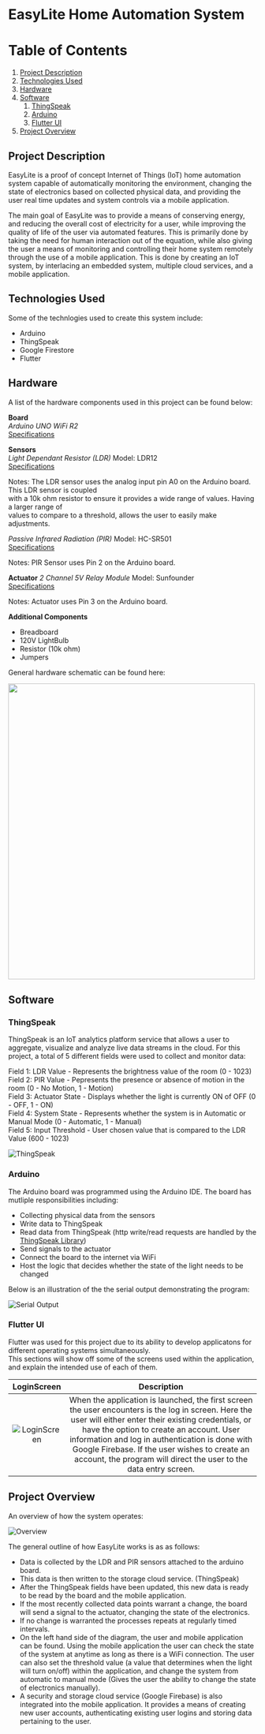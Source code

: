 # EasyLite Home Automation System

# Table of Contents
1. [Project Description](#ProjectDescription)
2. [Technologies Used](#TechnologiesUsed)
3. [Hardware](#Hardware)
4. [Software](#Software)
   1. [ThingSpeak](#ThingSpeak)
   2. [Arduino](#Arduino)
   3. [Flutter UI](#FlutterUI)
5. [Project Overview](#ProjectOverview)
   
## Project Description <a name="ProjectDescription"><a/>
EasyLite is a proof of concept Internet of Things (IoT) home automation system capable of automatically monitoring the environment, changing the state of electronics based on collected physical data, and providing the user real time updates and system controls via a mobile application.

The main goal of EasyLite was to provide a means of conserving energy, and reducing the overall cost of electricity for a user, while improving the quality of life of the user via automated features. This is primarily done by taking the need for human interaction out of the equation, while also giving the user a means of monitoring and controlling their home system remotely through the use of a mobile application. This is done by creating an IoT system, by interlacing an embedded system, multiple cloud services, and a mobile application.


## Technologies Used <a name="TechnologiesUsed"><a/>
Some of the technlogies used to create this system include:
- Arduino
- ThingSpeak
- Google Firestore
- Flutter

## Hardware <a name="Hardware"><a/>
A list of the hardware components used in this project can be found below:
  
**Board**    
*Arduino UNO WiFi R2*  
[Specifications](https://store-usa.arduino.cc/products/arduino-uno-wifi-rev2?selectedStore=us)  
  
**Sensors**  
*Light Dependant Resistor (LDR)*
Model: LDR12  
[Specifications](https://www.nteinc.com/resistor_web/pdf/LDR-Series.pdf)  
  
Notes: The LDR sensor uses the analog input pin A0 on the Arduino board. This LDR sensor is coupled  
with a 10k ohm resistor to ensure it provides a wide range of values. Having a larger range of  
values to compare to a threshold, allows the user to easily make adjustments.  
  
*Passive Infrared Radiation (PIR)*
Model: HC-SR501  
[Specifications](https://www.mpja.com/download/31227sc.pdf)  

Notes: PIR Sensor uses Pin 2 on the Arduino board. 
  
**Actuator**
*2 Channel 5V Relay Module*
Model: Sunfounder  
[Specifications](http://wiki.sunfounder.cc/index.php?title=2_Channel_5V_Relay_Module)  

Notes: Actuator uses Pin 3 on the Arduino board.

**Additional Components**
- Breadboard
- 120V LightBulb
- Resistor (10k ohm)
- Jumpers

General hardware schematic can be found here:  
  
<img src="https://github.com/tarnowm/EasyLite/blob/main/Screenshots/Arduino%20Circuit.png" width=500 height=600>   
   
## Software <a name="Software"><a/>

### ThingSpeak <a name="ThingSpeak"><a/>

ThingSpeak is an IoT analytics platform service that allows a user to aggregate, visualize and analyze live data streams in the cloud.
For this project, a total of 5 different fields were used to collect and monitor data:

Field 1: LDR Value - Represents the brightness value of the room (0 - 1023)  
Field 2: PIR Value - Pepresents the presence or absence of motion in the room (0 - No Motion, 1 - Motion)  
Field 3: Actuator State - Displays whether the light is currently ON of OFF (0 - OFF, 1 - ON)  
Field 4: System State - Represents whether the system is in Automatic or Manual Mode (0 - Automatic, 1 - Manual)  
Field 5: Input Threshold - User chosen value that is compared to the LDR Value (600 - 1023)  


![ThingSpeak](https://github.com/tarnowm/EasyLite/blob/main/Screenshots/ThingSpeak.PNG)

### Arduino <a name="Arduino"><a/>

The Arduino board was programmed using the Arduino IDE. The board has mutliple responsibilities including:
  
- Collecting physical data from the sensors  
- Write data to ThingSpeak
- Read data from ThingSpeak  (http write/read requests are handled by the [ThingSpeak Library](https://github.com/mathworks/thingspeak-arduino))  
- Send signals to the actuator  
- Connect the board to the internet via WiFi  
- Host the logic that decides whether the state of the light needs to be changed

Below is an illustration of the the serial output demonstrating the program:  
  
![Serial Output](https://github.com/tarnowm/EasyLite/blob/main/Screenshots/Serial%20Output.PNG)  


### Flutter UI <a name="FlutterUI"><a/>

Flutter was used for this project due to its ability to develop applicatons for different operating systems simultaneously.  
This sections will show off some of the screens used within the application, and explain the intended use of each of them.  

|LoginScreen|Description|
|:-:|:-:|
|![LoginScreen](https://github.com/tarnowm/EasyLite/blob/main/Screenshots/Login%20Screen.PNG) | When the application is launched, the first screen the user encounters is the log in screen. Here the user will either enter their existing credentials, or have the option to create an account. User information and log in authentication is done with Google Firebase. If the user wishes to create an account, the program will direct the user to the data entry screen. |

   
  
## Project Overview <a name="ProjectOverview"><a/>
An overview of how the system operates:

![Overview](https://github.com/tarnowm/EasyLite/blob/main/Screenshots/Overview.PNG)

The general outline of how EasyLite works is as as follows:
- Data is collected by the LDR and PIR sensors attached to the arduino board. 
- This data is then written to the storage cloud service. (ThingSpeak)
- After the ThingSpeak fields have been updated, this new data is ready to be read by the board and the mobile application.
- If the most recently collected data points warrant a change, the board will send a signal to the actuator, changing the state of the electronics.
- If no change is warranted the processes repeats at regularly timed intervals. 
- On the left hand side of the diagram, the user and mobile application can be found. Using the mobile application the user can check the state of the system at anytime as long as there is a WiFi connection. The user can also set the threshold value (a value that determines when the light will turn on/off) within the application, and change the system from automatic to manual mode (Gives the user the ability to change the state of electronics manually).
- A security and storage cloud service (Google Firebase) is also integrated into the mobile application. It provides a means of creating new user accounts, authenticating existing user logins and storing data pertaining to the user.






   




